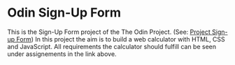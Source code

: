 # Odin Sign-Up Form

This is the Sign-Up Form project of the The Odin Project. (See: [Project Sign-up Form](https://www.theodinproject.com/lessons/node-path-intermediate-html-and-css-sign-up-form))
In this project the aim is to build a web calculator with HTML, CSS and JavaScript. All requirements the calculator should fulfill can be seen
under assignements in the link above.